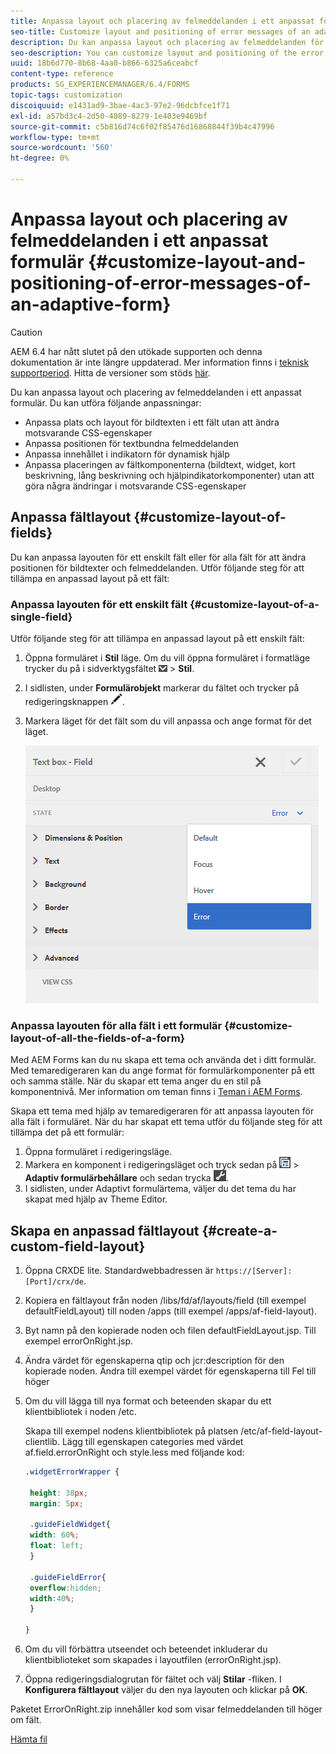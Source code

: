 ```yaml
---
title: Anpassa layout och placering av felmeddelanden i ett anpassat formulär
seo-title: Customize layout and positioning of error messages of an adaptive form
description: Du kan anpassa layout och placering av felmeddelanden för en adaptiv for.
seo-description: You can customize layout and positioning of the error messages of an adaptive for.
uuid: 18b6d770-8b68-4aa0-b866-6325a6ceabcf
content-type: reference
products: SG_EXPERIENCEMANAGER/6.4/FORMS
topic-tags: customization
discoiquuid: e1431ad9-3bae-4ac3-97e2-96dcbfce1f71
exl-id: a57bd3c4-2d50-4089-8279-1e403e9469bf
source-git-commit: c5b816d74c6f02f85476d16868844f39b4c47996
workflow-type: tm+mt
source-wordcount: '560'
ht-degree: 0%

---
```


# Anpassa layout och placering av felmeddelanden i ett anpassat formulär {#customize-layout-and-positioning-of-error-messages-of-an-adaptive-form}

>[!CAUTION]
>
>AEM 6.4 har nått slutet på den utökade supporten och denna dokumentation är inte längre uppdaterad. Mer information finns i [teknisk supportperiod](https://helpx.adobe.com/support/programs/eol-matrix.html). Hitta de versioner som stöds [här](https://experienceleague.adobe.com/docs/).

Du kan anpassa layout och placering av felmeddelanden i ett anpassat formulär. Du kan utföra följande anpassningar:

* Anpassa plats och layout för bildtexten i ett fält utan att ändra motsvarande CSS-egenskaper
* Anpassa positionen för textbundna felmeddelanden
* Anpassa innehållet i indikatorn för dynamisk hjälp
* Anpassa placeringen av fältkomponenterna (bildtext, widget, kort beskrivning, lång beskrivning och hjälpindikatorkomponenter) utan att göra några ändringar i motsvarande CSS-egenskaper

## Anpassa fältlayout {#customize-layout-of-fields}

Du kan anpassa layouten för ett enskilt fält eller för alla fält för att ändra positionen för bildtexter och felmeddelanden. Utför följande steg för att tillämpa en anpassad layout på ett fält:

### Anpassa layouten för ett enskilt fält {#customize-layout-of-a-single-field}

Utför följande steg för att tillämpa en anpassad layout på ett enskilt fält:

1. Öppna formuläret i **Stil** läge. Om du vill öppna formuläret i formatläge trycker du på i sidverktygsfältet ![canvas-drop-down](assets/canvas-drop-down.png) > **Stil**.
1. I sidlisten, under **Formulärobjekt** markerar du fältet och trycker på redigeringsknappen ![edit-button](assets/edit-button.png).
1. Markera läget för det fält som du vill anpassa och ange format för det läget.

   ![Ange infogad formatering för ett fält](assets/edit-error-state.png)

### Anpassa layouten för alla fält i ett formulär {#customize-layout-of-all-the-fields-of-a-form}

Med AEM Forms kan du nu skapa ett tema och använda det i ditt formulär. Med temaredigeraren kan du ange format för formulärkomponenter på ett och samma ställe. När du skapar ett tema anger du en stil på komponentnivå. Mer information om teman finns i [Teman i AEM Forms](/help/forms/using/themes.md).

Skapa ett tema med hjälp av temaredigeraren för att anpassa layouten för alla fält i formuläret. När du har skapat ett tema utför du följande steg för att tillämpa det på ett formulär:

1. Öppna formuläret i redigeringsläge.
1. Markera en komponent i redigeringsläget och tryck sedan på ![fältnivå](assets/field-level.png) > **Adaptiv formulärbehållare** och sedan trycka ![cmppr](assets/cmppr.png).
1. I sidlisten, under Adaptivt formulärtema, väljer du det tema du har skapat med hjälp av Theme Editor.

## Skapa en anpassad fältlayout {#create-a-custom-field-layout}

1. Öppna CRXDE lite. Standardwebbadressen är `https://[Server]:[Port]/crx/de`.
1. Kopiera en fältlayout från noden /libs/fd/af/layouts/field (till exempel defaultFieldLayout) till noden /apps (till exempel /apps/af-field-layout).
1. Byt namn på den kopierade noden och filen defaultFieldLayout.jsp. Till exempel errorOnRight.jsp.

1. Ändra värdet för egenskaperna qtip och jcr:description för den kopierade noden. Ändra till exempel värdet för egenskaperna till Fel till höger

1. Om du vill lägga till nya format och beteenden skapar du ett klientbibliotek i noden /etc.

   Skapa till exempel nodens klientbibliotek på platsen /etc/af-field-layout-clientlib. Lägg till egenskapen categories med värdet af.field.errorOnRight och style.less med följande kod:

   ```css
   .widgetErrorWrapper {
   
    height: 38px;
    margin: 5px;
   
    .guideFieldWidget{
    width: 60%;
    float: left; 
    }
   
    .guideFieldError{
    overflow:hidden;
    width:40%; 
    }
   
   }
   ```

1. Om du vill förbättra utseendet och beteendet inkluderar du klientbiblioteket som skapades i layoutfilen (errorOnRight.jsp).
1. Öppna redigeringsdialogrutan för fältet och välj **Stilar** -fliken. I **Konfigurera fältlayout** väljer du den nya layouten och klickar på **OK**.

Paketet ErrorOnRight.zip innehåller kod som visar felmeddelanden till höger om fält.

[Hämta fil](assets/erroronright.zip)

